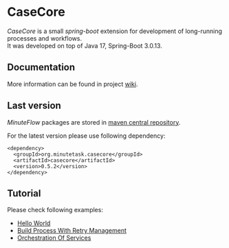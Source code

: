 # CaseCore

*CaseCore* is a small *spring-boot* extension for development of long-running processes and workflows.  
It was developed on top of Java 17, Spring-Boot 3.0.13.


## Documentation
More information can be found in project [wiki](https://github.com/jan-komrska/casecore/wiki).

## Last version

*MinuteFlow* packages are stored in [maven central repository](https://repo1.maven.org/maven2/org/minutetask/casecore/casecore/).

For the latest version please use following dependency:
```
<dependency>
  <groupId>org.minutetask.casecore</groupId>
  <artifactId>casecore</artifactId>
  <version>0.5.2</version>
</dependency>
```

## Tutorial

Please check following examples:
- [Hello World](https://github.com/jan-komrska/casecore/wiki/Quick-Start)
- [Build Process With Retry Management](https://github.com/jan-komrska/casecore/wiki/Build-Process)
- [Orchestration Of Services](https://github.com/jan-komrska/casecore/wiki/Orchestration)
